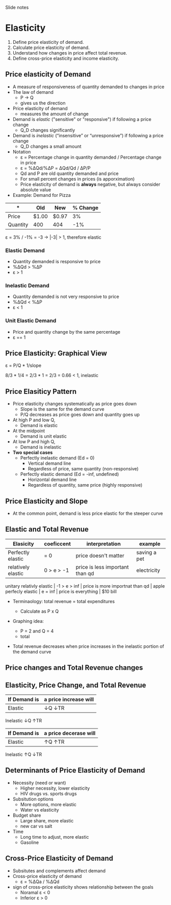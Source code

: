 Slide notes

# Elasticity

1. Define price elasticity of demand.
2. Calculate price elasticity of demand.
3. Understand how changes in price affect total revenue.
4. Define cross-price elasticity and income elasticity.

## Price elasticity of Demand

- A measure of responsiveness of quantity demanded to changes in price
- The law of demand
  - P -> Q 
  - gives us the direction
- Price elasticity of demand
  - measures the amount of change
- Demand is *elastic* ("sensitive" or "responsive") if following a price change
  - Q\_D changes significantly 
- Demand is *inelastic* (“insensitive” or “unresponsive”) if following a price change
  - Q\_D changes a small amount 
- Notation
  - ε = Percentage change in quantity demanded / Percentage change in price
  - ε = %ΔQd/%ΔP = ΔQd/Qd / ΔP/P
  - Qd and P are old quantity demanded and price
  - For small percent changes in prices (is apporximation)
  - Price elasticity of demand is **always** negative, but always consider absolute value
- Example: Demand for Pizza

\* | Old | New | % Change
--- | --- | --- | --- 
Price | $1.00 | $0.97 | 3%
Quantity | 400 | 404 | -1%

ε = 3% / -1% = -3 -> |-3| > 1, therefore elastic

### Elastic Demand
- Quantity demanded is responsive to price
- %ΔQd > %ΔP
- ε > 1

### Inelastic Demand
- Quantity demanded is not very responsive to price
- %ΔQd < %ΔP
- ε < 1

### Unit Elastic Demand
- Price and quantity change by the same percentage
- ε == 1

## Price Elasticity: Graphical View 

ε = P/Q * 1/slope

8/3 * 1/4 = 2/3 * 1 = 2/3 = 0.66 < 1, inelastic

## Price Elasiticy Pattern
- Price elasticity changes systematically as price goes down
  - Slope is the same for the demand curve
  - P/Q decreases as price goes down and quantity goes up
- At high P and low Q, 
  - Demand is elastic
- At the midpoint
  - Demand is unit elastic
- At low P and high Q, 
  - Demand is inelastic
- **Two special cases**
  - Perfectly inelastic demand (Ed = 0)
    - Vertical demand line
    - Regardless of price, same quantity (non-responsive)
  - Perfectly elastic demand (Ed = -inf, undefined)
    - Horizontal demand line
    - Regardless of quantity, same price (highly responsive)

## Price Elasticity and Slope
- At the common point,  demand is less price elastic for the steeper curve

## Elastic and Total Revenue

Elasicity | coeficcent | interpretation | example
-------- | --------- | ---------- | --------
Perfectly elastic | = 0 | price doesn't matter | saving a pet
relatively elastic | 0 > e > -1 | price is less important than qd | electricity
unitary
relativly elastic | -1 > e > inf | price is more importnat than qd | apple
perfecly elastic | e = inf | price is everything | $10 bill

- Terminaology: total revenue = total expenditures
  - Calculate as P x Q
- Graphing idea:
  - P = 2 and Q = 4
  - total

- Total revenue decreases when price increases in the inelastic portion of the demand curve

## Price changes and Total Revenue changes

## Elasticity, Price Change, and Total Revenue
If Demand is | a price increase will
--------- | --------
Elastic | ↓Q ↓TR
Inelastic ↓Q ↑TR

If Demand is | a price decerase will
--------- | --------
Elastic | ↑Q ↑TR
Inelastic ↑Q ↓TR

## Determinants of Price Elasticity of Demand
- Necessity (need or want)
  - Higher necessity, lower elasticity
  - HIV drugs vs. sports drugs
- Subsitution options
  - More options, more elastic
  - Water vs elasticity
- Budget share
  - Large share, more elastic
  - new car vs salt
- Time
  - Long time to adjust, more elastic
  - Gasoline

## Cross-Price Elasticity of Demand
- Subsitutes and complements affect demand
- Cross-price elasticity of demand
  - ε = %ΔQa / %ΔQd
- sign of cross-price elasticity shows relationship between the goals
  - Noramal ε < 0
  - Inferior ε > 0
